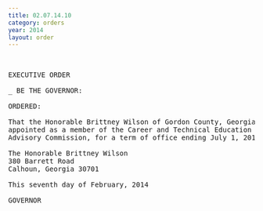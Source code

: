 ```yaml
---
title: 02.07.14.10
category: orders
year: 2014
layout: order
---
```


<pre> 

EXECUTIVE ORDER

_ BE THE GOVERNOR:

ORDERED:

That the Honorable Brittney Wilson of Gordon County, Georgia, is
appointed as a member of the Career and Technical Education
Advisory Commission, for a term of office ending July 1, 2015.

The Honorable Brittney Wilson
380 Barrett Road
Calhoun, Georgia 30701

This seventh day of February, 2014

GOVERNOR

</pre>
